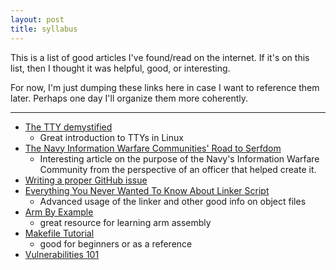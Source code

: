 ```yaml
---
layout: post
title: syllabus
---
```

This is a list of good articles I've found/read on the internet. If it's on this list, then I thought it was helpful, good, or interesting. 

For now, I'm just dumping these links here in case I want to reference them later. Perhaps one day I'll organize them more coherently.

---
- [The TTY demystified](http://www.linusakesson.net/programming/tty/index.php)
	- Great introduction to TTYs in Linux
- [The Navy Information Warfare Communities' Road to Serfdom](https://cimsec.org/navy-information-warfares-road-to-serfdom/)
	- Interesting article on the purpose of the Navy's Information Warfare Community from the perspective of an officer that helped create it.
- [Writing a proper GitHub issue](https://medium.com/nyc-planning-digital/writing-a-proper-github-issue-97427d62a20f)
- [Everything You Never Wanted To Know About Linker Script](https://mcyoung.xyz/2021/06/01/linker-script/)
	- Advanced usage of the linker and other good info on object files
- [Arm By Example](https://armasm.com/)
	- great resource for learning arm assembly
- [Makefile Tutorial](https://makefiletutorial.com/)
	- good for beginners or as a reference
- [Vulnerabilities 101](https://media.defcon.org/DEF%20CON%2024/DEF%20CON%2024%20presentations/DEF%20CON%2024%20-%20Drake-Christey-Vulnerabilities-101.pdf)
